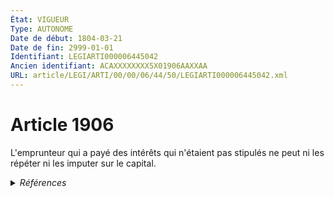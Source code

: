 ```yaml
---
État: VIGUEUR
Type: AUTONOME
Date de début: 1804-03-21
Date de fin: 2999-01-01
Identifiant: LEGIARTI000006445042
Ancien identifiant: ACAXXXXXXXX5X01906AAXXAA
URL: article/LEGI/ARTI/00/00/06/44/50/LEGIARTI000006445042.xml
---
```


<h1>Article 1906</h1>

L'emprunteur qui a payé des intérêts qui n'étaient pas stipulés ne peut ni les
répéter ni les imputer sur le capital.


<details>
  <summary><em>Références</em></summary>

  <h2>Références faites par l'article</h2>
  
  <ul>
    <li>
      CREATION source Loi 1804-03-09 promulguée le 19 mars 1804
    </li>
  </ul>
</details>
